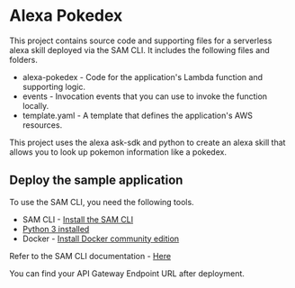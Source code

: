# Alexa Pokedex

This project contains source code and supporting files for a serverless alexa skill deployed via the SAM CLI. It includes the following files and folders.

- alexa-pokedex - Code for the application's Lambda function and supporting logic.
- events - Invocation events that you can use to invoke the function locally.
- template.yaml - A template that defines the application's AWS resources.

This project uses the alexa ask-sdk and python to create an alexa skill that allows you to look up pokemon information like a pokedex.

## Deploy the sample application

To use the SAM CLI, you need the following tools.

* SAM CLI - [Install the SAM CLI](https://docs.aws.amazon.com/serverless-application-model/latest/developerguide/serverless-sam-cli-install.html)
* [Python 3 installed](https://www.python.org/downloads/)
* Docker - [Install Docker community edition](https://hub.docker.com/search/?type=edition&offering=community)

Refer to the SAM CLI documentation - [Here](https://docs.aws.amazon.com/serverless-application-model/latest/developerguide/serverless-sam-reference.html)

You can find your API Gateway Endpoint URL after deployment.
